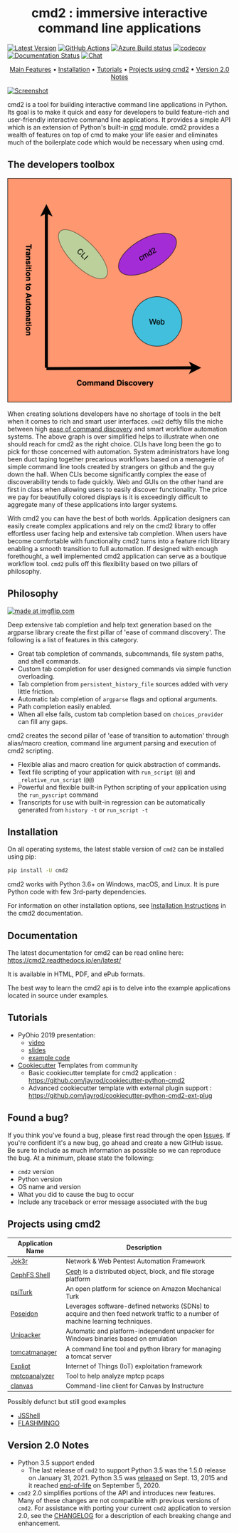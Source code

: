 <h1 align="center">cmd2 : immersive interactive command line applications</h1>

[![Latest Version](https://img.shields.io/pypi/v/cmd2.svg?style=flat-square&label=latest%20stable%20version)](https://pypi.python.org/pypi/cmd2/)
[![GitHub Actions](https://github.com/python-cmd2/cmd2/workflows/CI/badge.svg)](https://github.com/python-cmd2/cmd2/actions?query=workflow%3ACI)
[![Azure Build status](https://python-cmd2.visualstudio.com/cmd2/_apis/build/status/python-cmd2.cmd2?branch=master)](https://python-cmd2.visualstudio.com/cmd2/_build/latest?definitionId=1&branch=master)
[![codecov](https://codecov.io/gh/python-cmd2/cmd2/branch/master/graph/badge.svg)](https://codecov.io/gh/python-cmd2/cmd2)
[![Documentation Status](https://readthedocs.org/projects/cmd2/badge/?version=latest)](http://cmd2.readthedocs.io/en/latest/?badge=latest)
<a href="https://discord.gg/RpVG6tk"><img src="https://img.shields.io/badge/chat-on%20discord-7289da.svg" alt="Chat"></a>


<p align="center">
  <a href="#main-features">Main Features</a> •
  <a href="#installation">Installation</a> •
  <a href="#tutorials">Tutorials</a> •
  <a href="#projects-using-cmd2">Projects using cmd2</a> •
  <a href="#version-two-notes">Version 2.0 Notes</a>
</p>

[![Screenshot](cmd2.png)](https://youtu.be/DDU_JH6cFsA)

cmd2 is a tool for building interactive command line applications in Python. Its goal is to make it
quick and easy for developers to build feature-rich and user-friendly interactive command line
applications.  It provides a simple API which is an extension of Python's built-in
[cmd](https://docs.python.org/3/library/cmd.html) module.  cmd2 provides a wealth of features on top
of cmd to make your life easier and eliminates much of the boilerplate code which would be necessary
when using cmd.

The developers toolbox
----------------------

![system schema](https://github.com/python-cmd2/cmd2/blob/README_facelift/.github/images/graph.drawio.png)


When creating solutions developers have no shortage of tools in the belt when it comes to rich and smart user interfaces. `cmd2` deftly fills the niche between high [ease of command discovery](https://clig.dev/#ease-of-discovery) and smart workflow automation systems. The above graph is over simplified helps to illustrate when one should reach for cmd2 as the right choice. CLIs have long been the go to pick for those concerned with automation. System administrators have long been duct taping together precarious workflows based on a menagerie of simple command line tools created by strangers on github and the guy down the hall. When CLIs become significantly complex the ease of discoverability tends to fade quickly. Web and GUIs on the other hand are first in class when allowing users to easily discover functionality. The price we pay for beautifully colored displays is it is exceedingly difficult to aggregate many of these applications into larger systems.

With cmd2 you can have the best of both worlds. Application designers can easily create complex applications and rely on the cmd2 library to offer effortless user facing help and extensive tab completion. When users have become comfortable with functionality cmd2 turns into a feature rich library enabling a smooth transition to full automation. If designed with enough forethought, a well implemented cmd2 application can serve as a boutique workflow tool. `cmd2` pulls off this flexibility based on two pillars of philosophy.

Philosophy
-------------

<a href="https://imgflip.com/i/63h03x"><img src="https://i.imgflip.com/63h03x.jpg" title="made at imgflip.com"/></a><div><a href="https://imgflip.com/memegenerator"></a></div>


Deep extensive tab completion and help text generation based on the argparse library create the first pillar of 'ease of command discovery'. The following is a list of features in this category.

- Great tab completion of commands, subcommands, file system paths, and shell commands.
- Custom tab completion for user designed commands via simple function overloading.
- Tab completion from `persistent_history_file` sources added with very little friction.
- Automatic tab completion of `argparse` flags and optional arguments.
- Path completion easily enabled.
- When all else fails, custom tab completion based on `choices_provider` can fill any gaps.


cmd2 creates the second pillar of 'ease of transition to automation' through alias/macro creation, command line argument parsing and execution of cmd2 scripting.

- Flexible alias and macro creation for quick abstraction of commands.
- Text file scripting of your application with `run_script` (`@`) and `_relative_run_script` (`@@`)
- Powerful and flexible built-in Python scripting of your application using the `run_pyscript` command
- Transcripts for use with built-in regression can be automatically generated from `history -t` or `run_script -t`


Installation
------------
On all operating systems, the latest stable version of `cmd2` can be installed using pip:

```bash
pip install -U cmd2
```

cmd2 works with Python 3.6+ on Windows, macOS, and Linux. It is pure Python code with few 3rd-party dependencies.

For information on other installation options, see
[Installation Instructions](https://cmd2.readthedocs.io/en/latest/overview/installation.html) in the cmd2
documentation.


Documentation
-------------
The latest documentation for cmd2 can be read online here: https://cmd2.readthedocs.io/en/latest/

It is available in HTML, PDF, and ePub formats.


The best way to learn the cmd2 api is to delve into the example applications located in source under examples.

Tutorials
---------

* PyOhio 2019 presentation: 
    * [video](https://www.youtube.com/watch?v=pebeWrTqIIw)
    * [slides](https://github.com/python-cmd2/talks/blob/master/PyOhio_2019/cmd2-PyOhio_2019.pdf)
    * [example code](https://github.com/python-cmd2/talks/tree/master/PyOhio_2019/examples)
* [Cookiecutter](https://github.com/cookiecutter/cookiecutter) Templates from community
    * Basic cookiecutter template for cmd2 application : https://github.com/jayrod/cookiecutter-python-cmd2
    * Advanced cookiecutter template with external plugin support : https://github.com/jayrod/cookiecutter-python-cmd2-ext-plug


Found a bug?
------------

If you think you've found a bug, please first read through the open [Issues](https://github.com/python-cmd2/cmd2/issues). If you're confident it's a new bug, go ahead and create a new GitHub issue. Be sure to include as much information as possible so we can reproduce the bug.  At a minimum, please state the following:

* ``cmd2`` version
* Python version
* OS name and version
* What you did to cause the bug to occur
* Include any traceback or error message associated with the bug


Projects using cmd2
-------------------------------

| Application Name                                                | Description                                                                                                                     |   |
|-----------------------------------------------------------------|---------------------------------------------------------------------------------------------------------------------------------|---|
| [Jok3r](http://www.jok3r-framework.com)                         | Network & Web Pentest Automation Framework                                                                                      |   |
| [CephFS Shell](https://github.com/ceph/ceph)                    | [Ceph](https://ceph.com/) is a distributed object, block, and file storage platform                                             |   |
| [psiTurk](https://psiturk.org)                                  | An open platform for science on Amazon Mechanical Turk                                                                          |   |
| [Poseidon](https://github.com/CyberReboot/poseidon)             | Leverages software-defined networks (SDNs) to acquire and then feed network traffic to a number of machine learning techniques. |   |
| [Unipacker](https://github.com/unipacker/unipacker)             | Automatic and platform-independent unpacker for Windows binaries based on emulation                                             |   |
| [tomcatmanager](https://github.com/tomcatmanager/tomcatmanager) | A command line tool and python library for managing a tomcat server                                                             |   |
| [Expliot](https://gitlab.com/expliot_framework/expliot)         | Internet of Things (IoT) exploitation framework                                                                                 |   |
| [mptcpanalyzer]()                                               | Tool to help analyze mptcp pcaps                                                                                                |   |
| [clanvas](https://github.com/marklalor/clanvas)                 | Command-line client for Canvas by Instructure                                                                                   |   |


Possibly defunct but still good examples

* [JSShell](https://github.com/Den1al/JSShell)
* [FLASHMINGO](https://github.com/fireeye/flashmingo) 

Version 2.0 Notes
-----------------
- Python 3.5 support ended
  - The last release of `cmd2` to support Python 3.5 was the 1.5.0 release on January 31, 2021.  Python 3.5 was
    [released](https://docs.python.org/3/whatsnew/3.5.html) on Sept. 13, 2015 and it reached
    [end-of-life](https://devguide.python.org/#status-of-python-branches) on September 5, 2020.
- `cmd2` 2.0 simplifies portions of the API and introduces new features. Many of these changes are not compatible with
  previous versions of `cmd2`. For assistance with porting your current `cmd2` application to version 2.0, see the
  [CHANGELOG](https://github.com/python-cmd2/cmd2/blob/master/CHANGELOG.md) for a description of each breaking
  change and enhancement.
 